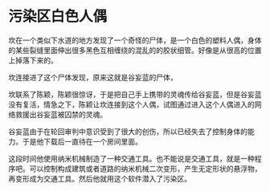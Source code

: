 # 污染区白色人偶

坎在一个类似下水道的地方发现了一个奇怪的尸体，是一个白色的塑料人偶，身体的某些裂缝里面伸出很多黑色互相缠绕的混乱的的胶状细管。好像是从很高的位置上掉落下来的。

坎连接进了这个尸体发现，原来这就是谷妄蓝的尸体，

坎联系了陈颖，陈颖很惊讶，于是把自己手上携带的灵魂传给谷妄蓝，但是谷妄蓝没有复活，情急之下，陈颖让坎连接到这个人偶，试图通过进入这个人偶进入的网络救援出谷妄蓝被囚禁的灵魂。

谷妄蓝由于在轮回审判中意识受到了很大的创伤，所以已经失去了控制身体的能力。于是他下载后一直待在一个房间里面。

这段时间他使用纳米机械制造了一种交通工具。也不能说是交通工具，就是一种程序吧。可以控制构成建筑或者道路的纳米机械二次变形，产生无定形状的悬浮物，再变形成为交通工具。然后他就用这个软件潜入了污染区。

